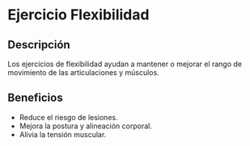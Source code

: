 # Ejercicio Flexibilidad

## Descripción
Los ejercicios de flexibilidad ayudan a mantener o mejorar el rango de movimiento de las articulaciones y músculos.

## Beneficios
- Reduce el riesgo de lesiones.
- Mejora la postura y alineación corporal.
- Alivia la tensión muscular.